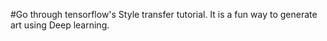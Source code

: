 #Go through tensorflow's Style transfer tutorial. It is a fun way to generate art using Deep learning.
